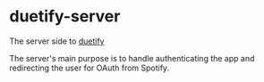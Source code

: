# duetify-server

The server side to [duetify](https://github.com/dbyington/duetify)

The server's main purpose is to handle authenticating the app and redirecting the user for OAuth from Spotify.
